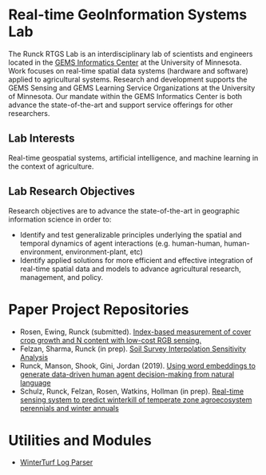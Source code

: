 # Real-time GeoInformation Systems Lab

The Runck RTGS Lab is an interdisciplinary lab of scientists and engineers located in the [GEMS Informatics Center](https://gems.umn.edu) at the University of Minnesota. 
Work focuses on real-time spatial data systems (hardware and software) applied to agricultural systems. 
Research and development supports the GEMS Sensing and GEMS Learning Service Organizations at the University of Minnesota. 
Our mandate within the GEMS Informatics Center is both advance the state-of-the-art and support service offerings for other researchers.

## Lab Interests
Real-time geospatial systems, artificial intelligence, and machine learning in the context of agriculture. 

## Lab Research Objectives

Research objectives are to advance the state-of-the-art in geographic information science in order to:
- Identify and test generalizable principles underlying the spatial and temporal dynamics of agent interactions (e.g. human-human, human-environment, environment-plant, etc)
- Identify applied solutions for more efficient and effective integration of real-time spatial data and models to advance agricultural research, management, and policy.

# Paper Project Repositories
- Rosen, Ewing, Runck (submitted). [Index-based measurement of cover crop growth and N content with low-cost RGB sensing.](https://github.com/RTGS-Lab/USDA_GEMS_RGB_COVER)
- Felzan, Sharma, Runck (in prep). [Soil Survey Interpolation Sensitivity Analysis](https://github.com/RTGS-Lab/SSURGO-interpolation-sensitivity-analysis)
- Runck, Manson, Shook, Gini, Jordan (2019). [Using word embeddings to generate data-driven human agent decision-making from natural language](https://github.com/runck014/2018-geoinformatica-submission)
- Schulz, Runck, Felzan, Rosen, Watkins, Hollman (in prep). [Real-time sensing system to predict winterkill of temperate zone agroecosystem perennials and winter annuals](https://github.com/RTGS-Lab/winterkill_prediction)

# Utilities and Modules
- [WinterTurf Log Parser](https://github.com/RTGS-Lab/rtgs_log_parser)
